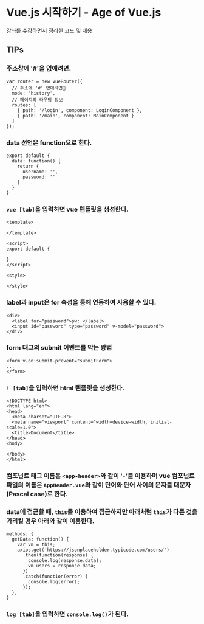 # Vue.js 시작하기 - Age of Vue.js
강좌를 수강하면서 정리한 코드 및 내용

## TIPs

### 주소창에 '#'을 없애려면.
```
var router = new VueRouter({
  // 주소에 '#' 없애려면
  mode: 'history',
  // 페이지의 라우팅 정보
  routes: [
    { path: '/login', component: LoginComponent },
    { path: '/main', component: MainComponent }
  ]
});
```

### data 선언은 function으로 한다.
```
export default {
  data: function() {
    return {
      username: '',
      password: ''
    }
  }
}
```

### `vue [tab]`을 입력하면 vue 템플릿을 생성한다.
```
<template>
  
</template>

<script>
export default {

}
</script>

<style>

</style>
```

### label과 input은 for 속성을 통해 연동하여 사용할 수 있다.
```
<div>
  <label for="password">pw: </label>
  <input id="password" type="password" v-model="password">
</div>
```

### form 태그의 submit 이벤트를 막는 방법
```
<form v-on:submit.prevent="submitForm">
...
</form>
```

### `! [tab]`을 입력하면 html 템플릿을 생성한다.
```
<!DOCTYPE html>
<html lang="en">
<head>
  <meta charset="UTF-8">
  <meta name="viewport" content="width=device-width, initial-scale=1.0">
  <title>Document</title>
</head>
<body>
  
</body>
</html>
```

### 컴포넌트 태그 이름은 `<app-header>`와 같이 '-'를 이용하며 vue 컴포넌트 파일의 이름은 `AppHeader.vue`와 같이 단어와 단어 사이의 문자를 대문자(Pascal case)로 한다.

### data에 접근할 때, `this`를 이용하여 접근하지만 아래처럼 `this`가 다른 것을 가리킬 경우 아래와 같이 이용한다.
```
methods: {
  getData: function() { 
    var vm = this;
    axios.get('https://jsonplaceholder.typicode.com/users/')
      .then(function(response) {
        console.log(response.data);
        vm.users = response.data;
      })
      .catch(function(error) {
        console.log(error);
      });
  },
}
```

### `log [tab]`을 입력하면 `console.log()`가 된다.